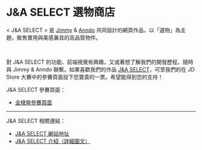 # J&A SELECT 選物商店

< J&A SELECT > 是 <a href="http://xbearx1987-blog.logdown.com">Jimmy</a> & <a href="http://anndo-blog.logdown.com">Anndo</a> 共同設計的網頁作品，以「選物」為主題，販售實用與美感兼具的高品質物件。

</br>

對 J&A SELECT 的功能、前端視覺有興趣，又或著想了解我們的開發歷程，隨時與 Jimmy & Anndo 聯繫。如果喜歡我們的作品 [J&A SELECT](https://fullstack.xinshengdaxue.com/works/558)，可至我們的在 JD Store 大賽中的參賽頁面投下您寶貴的一票。希望能得到您的支持！

J&A SELECT 參賽頁面：
* [全棧營參賽頁面](https://fullstack.xinshengdaxue.com/works/558)

***
J&A SELECT 相關連結：
* [J&A SELECT 網站地址](https://j-and-a-select.herokuapp.com/)
* [J&A SELECT 介紹（詳細圖文）](http://anndo-blog.logdown.com/posts/1862623)
